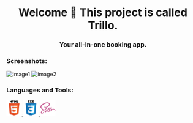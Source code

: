 <h1 align="center">Welcome 👋 This project is called Trillo.</h1>
<h3 align="center">Your all-in-one booking app.</h3>

<h3 align="left">Screenshots:</h3>
<img src="https://drive.google.com/uc?id=1b9z-a6bwAyDWStWtb6VogCAv_l2i0a4B " alt="image1" width="800">
<img src="https://drive.google.com/uc?id=13oouV6MJeTA4pQiEaUQSmglUQ5B-axiW" alt="image2" width="800">

<h3 align="left">Languages and Tools:</h3>

<p align="left">
<a href="https://www.w3.org/html/" target="_blank" rel="noreferrer"> 
    <img src="https://raw.githubusercontent.com/devicons/devicon/master/icons/html5/html5-original-wordmark.svg" alt="html5" width="40" height="40"/> 
</a>

<a href="https://www.w3schools.com/css/" target="_blank" rel="noreferrer">
    <img src="https://raw.githubusercontent.com/devicons/devicon/master/icons/css3/css3-original-wordmark.svg" alt="css3" width="40" height="40"/>
</a>

<a href="https://sass-lang.com" target="_blank" rel="noreferrer"> 
    <img src="https://raw.githubusercontent.com/devicons/devicon/master/icons/sass/sass-original.svg" alt="sass" width="40" height="40"/> 
</a> 
</p>
